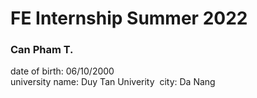 # FE Internship Summer 2022

### Can Pham T.

date of birth: 06/10/2000  
​
university name: Duy Tan Univerity
​
city: Da Nang
